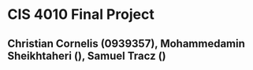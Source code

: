 # CIS 4010 Final Project
## Christian Cornelis (0939357), Mohammedamin Sheikhtaheri (), Samuel Tracz ()
